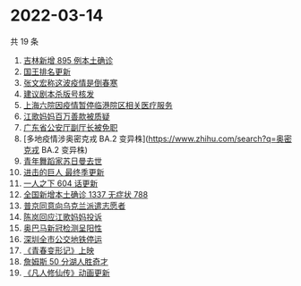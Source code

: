 # 2022-03-14

共 19 条

<!-- BEGIN ZHIHUSEARCH -->
<!-- 最后更新时间 Mon Mar 14 2022 11:14:43 GMT+0800 (China Standard Time) -->
1. [吉林新增 895 例本土确诊](https://www.zhihu.com/search?q=吉林疫情)
1. [国王排名更新](https://www.zhihu.com/search?q=国王排名)
1. [张文宏称这波疫情是倒春寒](https://www.zhihu.com/search?q=张文宏)
1. [建议剧本杀版号核发](https://www.zhihu.com/search?q=剧本杀)
1. [上海六院因疫情暂停临港院区相关医疗服务](https://www.zhihu.com/search?q=上海六院)
1. [江歌妈妈百万善款被质疑](https://www.zhihu.com/search?q=江歌妈妈)
1. [广东省公安厅副厅长被免职](https://www.zhihu.com/search?q=广东省公安厅副厅长被免职)
1. [多地疫情涉奥密克戎 BA.2 变异株](https://www.zhihu.com/search?q=奥密克戎 BA.2 变异株)
1. [青年舞蹈家苏日曼去世](https://www.zhihu.com/search?q=苏日曼)
1. [进击的巨人 最终季更新](https://www.zhihu.com/search?q=进击的巨人)
1. [一人之下 604 话更新](https://www.zhihu.com/search?q=一人之下)
1. [全国新增本土确诊 1337 无症状 788](https://www.zhihu.com/search?q=全国新增)
1. [普京同意向乌克兰派遣志愿者](https://www.zhihu.com/search?q=乌克兰志愿者)
1. [陈岚回应江歌妈妈投诉](https://www.zhihu.com/search?q=江歌妈妈陈岚)
1. [奥巴马新冠检测呈阳性](https://www.zhihu.com/search?q=奥巴马)
1. [深圳全市公交地铁停运](https://www.zhihu.com/search?q=深圳全市公交地铁停运)
1. [《青春变形记》上映](https://www.zhihu.com/search?q=青春变形记)
1. [詹姆斯 50 分湖人胜奇才](https://www.zhihu.com/search?q=湖人)
1. [《凡人修仙传》动画更新](https://www.zhihu.com/search?q=凡人修仙传)
<!-- END ZHIHUSEARCH -->
